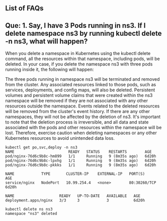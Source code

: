 ## List of FAQs

## Que: 1. Say, I have 3 Pods running in ns3. If I delete namespace ns3 by running kubectl delete -n ns3, what will happen?

When you delete a namespace in Kubernetes using the kubectl delete command, all the resources within that namespace, including pods, will be deleted. In your case, if you delete the namespace ns3 with three pods running inside it, the following will happen:

The three pods running in namespace ns3 will be terminated and removed from the cluster.
Any associated resources linked to those pods, such as services, deployments, and config maps, will also be deleted.
Persistent volumes and persistent volume claims that were created within the ns3 namespace will be removed if they are not associated with any other resources outside the namespace.
Events related to the deleted resources will be removed from the cluster's event history.
If there are any other namespaces, they will not be affected by the deletion of ns3.
It's important to note that the deletion process is irreversible, and all data and state associated with the pods and other resources within the namespace will be lost. Therefore, exercise caution when deleting namespaces or any other Kubernetes resources to avoid unintended data loss.

```
kubectl get po,svc,deploy -n ns3
NAME                        READY   STATUS    RESTARTS        AGE
pod/nginx-76d6c9b8c-hm899   1/1     Running   9 (8m35s ago)   6d20h
pod/nginx-76d6c9b8c-lpxhg   1/1     Running   9 (8m35s ago)   6d20h
pod/nginx-76d6c9b8c-pkkks   1/1     Running   9 (8m35s ago)   6d20h

NAME            TYPE       CLUSTER-IP    EXTERNAL-IP   PORT(S)        AGE
service/nginx   NodePort   10.99.254.4   <none>        80:30260/TCP   6d20h

NAME                    READY   UP-TO-DATE   AVAILABLE   AGE
deployment.apps/nginx   3/3     3            3           6d20h
```

```
kubectl delete ns ns3
namespace "ns3" deleted
```
